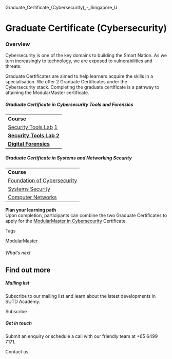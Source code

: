 Graduate_Certificate_(Cybersecurity)_-_Singapore_U



Graduate Certificate (Cybersecurity)
====================================

### Overview

Cybersecurity is one of the key domains to building the Smart Nation. As we turn increasingly to technology, we are exposed to vulnerabilities and threats.

Graduate Certificates are aimed to help learners acquire the skills in a specialisation. We offer 2 Graduate Certificates under the Cybersecurity stack. Completing the graduate certificate is a pathway to attaining the ModularMaster certificate.

##### **Graduate Certificate in Cybersecurity Tools and Forensics**

|  |
| --- |
| **Course** |
| [Security Tools Lab](/repo/course/security-tools-lab-1/) [1](/repo/course/security-tools-lab-1/) |
| **[Security Tools Lab 2](/repo/course/security-tools-lab-2/)** |
| **[Digital Forensics](/repo/course/digital-forensics/)** |

##### **Graduate Certificate in Systems and Networking Security**

|  |
| --- |
| **Course** |
| [Foundation of Cybersecurity](/repo/course/foundation-of-cybersecurity/) |
| [Systems Security](/repo/course/systems-security/) |
| [Computer Networks](/repo/course/computer-networks/) |

**Plan your learning path**  
Upon completion, participants can combine the two Graduate Certificates to apply for the [ModularMaster in Cybersecurity](/repo/course/modularmaster-certificate-in-cybersecurity/ "Learn more") Certificate.

Tags

[ModularMaster](/admissions/academy/courses-and-modules/?academy-type-course=792)

###### What’s next

Find out more
-------------

##### Mailing list

Subscribe to our mailing list and learn about the latest developments in SUTD Academy.

Subscribe

##### Get in touch

Submit an enquiry or schedule a call with our friendly team at +65 6499 7171.

Contact us

